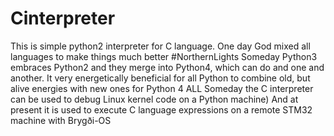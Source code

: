 # Cinterpreter

This is simple python2 interpreter for C language.
One day God mixed all languages to make things much better #NorthernLights
Someday Python3 embraces Python2 and they merge into Python4, which can do and one and another. It very energetically beneficial for all Python to combine old, but alive energies with new ones for Python 4 ALL
Someday the C interpreter can be used to debug Linux kernel code on a Python machine)
And at present it is used to execute C language expressions on a remote STM32 machine with Brygði-OS
